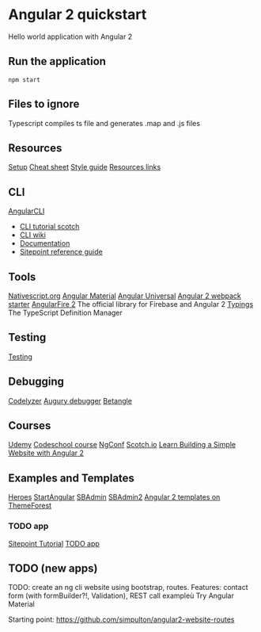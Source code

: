 # Angular 2 quickstart

Hello world application with Angular 2

## Run the application

	npm start

## Files to ignore

Typescript compiles ts file and generates .map and .js files

## Resources

[Setup](https://angular.io/docs/ts/latest/guide/setup.html)
[Cheat sheet](https://angular.io/docs/ts/latest/guide/cheatsheet.html)
[Style guide](https://angular.io/styleguide)
[Resources links](https://angular.io/resources/#!#Education)

## CLI

[AngularCLI](https://cli.angular.io/)
- [CLI tutorial scotch](https://scotch.io/tutorials/use-the-angular-cli-for-faster-angular-2-projects)
- [CLI wiki](https://github.com/angular/angular-cli/wiki)
- [Documentation](http://ngcli.github.io/)
- [Sitepoint reference guide](https://www.sitepoint.com/ultimate-angular-cli-reference/)

## Tools

[Nativescript.org](https://www.nativescript.org/)
[Angular Material](https://material.angularjs.org/)
[Angular Universal](https://universal.angular.io/)
[Angular 2 webpack starter](https://github.com/AngularClass/angular2-webpack-starter)
[AngularFire 2](https://github.com/angular/angularfire2) The official library for Firebase and Angular 2
[Typings](https://www.npmjs.com/package/typings) The TypeScript Definition Manager

## Testing

[Testing](https://angular.io/docs/ts/latest/guide/testing.html)

## Debugging

[Codelyzer](https://github.com/mgechev/codelyzer)
[Augury debugger](https://augury.angular.io/)
[Betangle](https://github.com/IgorMinar/batarangle)

## Courses

[Udemy](https://www.udemy.com/angular-2-from-the-ground-up/)
[Codeschool course](https://www.codeschool.com/pages/angular-1-vs-2)
[NgConf](https://www.ng-conf.org/)
[Scotch.io](https://school.scotch.io/guides/building-angular-apps/courses)
[Learn Building a Simple Website with Angular 2](https://www.eduonix.com/blog/video-tutorials/web-development-tutorials/learn-building-simple-website-angular-2/)

## Examples and Templates

[Heroes](https://angular.io/docs/ts/latest/tutorial/)
[StartAngular](https://startangular.com/)
[SBAdmin](https://startangular.com/product/sb-admin-bootstrap-4-angular-2/)
[SBAdmin2](https://startangular.com/product/sb-admin-angular-theme/)
[Angular 2 templates on ThemeForest](https://themeforest.net/attributes/compatible-with/angularjs%202)

### TODO app

[Sitepoint Tutorial](https://www.sitepoint.com/understanding-component-architecture-angular/)
[TODO app](https://github.com/sitepoint-editors/angular-todo-app)

## TODO (new apps)

TODO: create an ng cli website using bootstrap, routes. Features: contact form (with formBuilder?!, Validation), REST call exampleù
	Try Angular Material

Starting point: https://github.com/simpulton/angular2-website-routes
